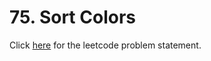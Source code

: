 # 75. Sort Colors

Click [here](https://leetcode.com/problems/sort-colors/) for the leetcode problem statement.
